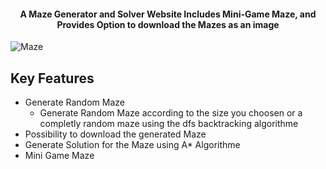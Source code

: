 

<h4 align="center">A Maze Generator and Solver Website Includes Mini-Game Maze, and Provides Option to download the Mazes as an image</h4>
<img src="https://awesomescreenshot.s3.amazonaws.com/image/3854994/48495333-8e4a76fc077c8de16306b79a0e7013cb.png?X-Amz-Algorithm=AWS4-HMAC-SHA256&X-Amz-Credential=AKIAJSCJQ2NM3XLFPVKA%2F20240530%2Fus-east-1%2Fs3%2Faws4_request&X-Amz-Date=20240530T015239Z&X-Amz-Expires=28800&X-Amz-SignedHeaders=host&X-Amz-Signature=614494235c68fda509375f73cdfb5112da6282cb44c2e088ae60c905cf730bed" alt="Maze" />



## Key Features

* Generate Random Maze 
  - Generate Random Maze according to the size you choosen or a completly random maze using the dfs backtracking algorithme
* Possibility to download the generated Maze
* Generate Solution for the Maze using A* Algorithme
* Mini Game Maze 
